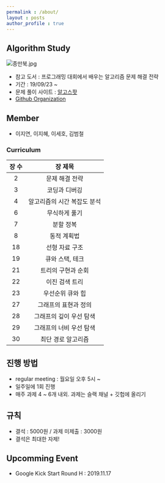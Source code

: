 ```yaml
---
permalink : /about/
layout : posts 
author_profile : true
---
```


## Algorithm Study
![종만북.jpg](https://camo.githubusercontent.com/80220a3822424bbe697ca6a436628093df98af42/68747470733a2f2f74312e6461756d63646e2e6e65742f6366696c652f746973746f72792f323736354431334135393630443544323038)
- 참고 도서 : 프로그래밍 대회에서 배우는 알고리즘 문제 해결 전략
- 기간 : 19/09/23 ~
- 문제 풀이 사이트 : [알고스팟](https://algospot.com/)
- [Github Organization](https://github.com/emote-algorithm-study)

## Member
- 이지연, 이지혜, 이세호, 김범철

### Curriculum

|장 수|장 제목|
|:-------:|:--------:|
| 2 | 문제 해결 전략	|
| 3 | 코딩과 디버깅	
| 4 | 알고리즘의 시간 복잡도 분석	
| 6 | 무식하게 풀기	
| 7 | 분할 정복	
| 8 | 동적 계획법	
| 18 | 선형 자료 구조	
| 19 | 큐와 스택, 테크	
| 21 | 트리의 구현과 순회	
| 22 | 이진 검색 트리	
| 23 | 우선순위 큐와 힙	
| 27 | 그래프의 표현과 정의	
| 28 | 그래프의 깊이 우선 탐색	
| 29 | 그래프의 너비 우선 탐색	
| 30 | 최단 경로 알고리즘	

## 진행 방법
- regular meeting : 월요일 오후 5시 ~
- 일주일에 1회 진행
- 매주 과제 4 ~ 6개 내외. 과제는 슬랙 채널 + 깃헙에 올리기


## 규칙
- 결석 : 5000원 / 과제 미제출 : 3000원
- 결석은 최대한 자제!

## Upcomming Event
- Google Kick Start Round H : 2019.11.17

